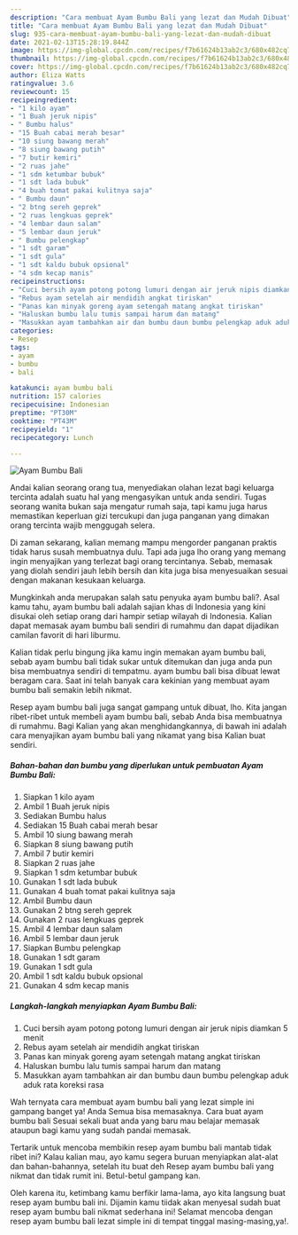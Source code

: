 ```yaml
---
description: "Cara membuat Ayam Bumbu Bali yang lezat dan Mudah Dibuat"
title: "Cara membuat Ayam Bumbu Bali yang lezat dan Mudah Dibuat"
slug: 935-cara-membuat-ayam-bumbu-bali-yang-lezat-dan-mudah-dibuat
date: 2021-02-13T15:28:19.844Z
image: https://img-global.cpcdn.com/recipes/f7b61624b13ab2c3/680x482cq70/ayam-bumbu-bali-foto-resep-utama.jpg
thumbnail: https://img-global.cpcdn.com/recipes/f7b61624b13ab2c3/680x482cq70/ayam-bumbu-bali-foto-resep-utama.jpg
cover: https://img-global.cpcdn.com/recipes/f7b61624b13ab2c3/680x482cq70/ayam-bumbu-bali-foto-resep-utama.jpg
author: Eliza Watts
ratingvalue: 3.6
reviewcount: 15
recipeingredient:
- "1 kilo ayam"
- "1 Buah jeruk nipis"
- " Bumbu halus"
- "15 Buah cabai merah besar"
- "10 siung bawang merah"
- "8 siung bawang putih"
- "7 butir kemiri"
- "2 ruas jahe"
- "1 sdm ketumbar bubuk"
- "1 sdt lada bubuk"
- "4 buah tomat pakai kulitnya saja"
- " Bumbu daun"
- "2 btng sereh geprek"
- "2 ruas lengkuas geprek"
- "4 lembar daun salam"
- "5 lembar daun jeruk"
- " Bumbu pelengkap"
- "1 sdt garam"
- "1 sdt gula"
- "1 sdt kaldu bubuk opsional"
- "4 sdm kecap manis"
recipeinstructions:
- "Cuci bersih ayam potong potong lumuri dengan air jeruk nipis diamkan 5 menit"
- "Rebus ayam setelah air mendidih angkat tiriskan"
- "Panas kan minyak goreng ayam setengah matang angkat tiriskan"
- "Haluskan bumbu lalu tumis sampai harum dan matang"
- "Masukkan ayam tambahkan air dan bumbu daun bumbu pelengkap aduk aduk rata koreksi rasa"
categories:
- Resep
tags:
- ayam
- bumbu
- bali

katakunci: ayam bumbu bali 
nutrition: 157 calories
recipecuisine: Indonesian
preptime: "PT30M"
cooktime: "PT43M"
recipeyield: "1"
recipecategory: Lunch

---
```



![Ayam Bumbu Bali](https://img-global.cpcdn.com/recipes/f7b61624b13ab2c3/680x482cq70/ayam-bumbu-bali-foto-resep-utama.jpg)

Andai kalian seorang orang tua, menyediakan olahan lezat bagi keluarga tercinta adalah suatu hal yang mengasyikan untuk anda sendiri. Tugas seorang  wanita bukan saja mengatur rumah saja, tapi kamu juga harus memastikan keperluan gizi tercukupi dan juga panganan yang dimakan orang tercinta wajib menggugah selera.

Di zaman  sekarang, kalian memang mampu mengorder panganan praktis tidak harus susah membuatnya dulu. Tapi ada juga lho orang yang memang ingin menyajikan yang terlezat bagi orang tercintanya. Sebab, memasak yang diolah sendiri jauh lebih bersih dan kita juga bisa menyesuaikan sesuai dengan makanan kesukaan keluarga. 



Mungkinkah anda merupakan salah satu penyuka ayam bumbu bali?. Asal kamu tahu, ayam bumbu bali adalah sajian khas di Indonesia yang kini disukai oleh setiap orang dari hampir setiap wilayah di Indonesia. Kalian dapat memasak ayam bumbu bali sendiri di rumahmu dan dapat dijadikan camilan favorit di hari liburmu.

Kalian tidak perlu bingung jika kamu ingin memakan ayam bumbu bali, sebab ayam bumbu bali tidak sukar untuk ditemukan dan juga anda pun bisa membuatnya sendiri di tempatmu. ayam bumbu bali bisa dibuat lewat beragam cara. Saat ini telah banyak cara kekinian yang membuat ayam bumbu bali semakin lebih nikmat.

Resep ayam bumbu bali juga sangat gampang untuk dibuat, lho. Kita jangan ribet-ribet untuk membeli ayam bumbu bali, sebab Anda bisa membuatnya di rumahmu. Bagi Kalian yang akan menghidangkannya, di bawah ini adalah cara menyajikan ayam bumbu bali yang nikamat yang bisa Kalian buat sendiri.

<!--inarticleads1-->

##### Bahan-bahan dan bumbu yang diperlukan untuk pembuatan Ayam Bumbu Bali:

1. Siapkan 1 kilo ayam
1. Ambil 1 Buah jeruk nipis
1. Sediakan  Bumbu halus
1. Sediakan 15 Buah cabai merah besar
1. Ambil 10 siung bawang merah
1. Siapkan 8 siung bawang putih
1. Ambil 7 butir kemiri
1. Siapkan 2 ruas jahe
1. Siapkan 1 sdm ketumbar bubuk
1. Gunakan 1 sdt lada bubuk
1. Gunakan 4 buah tomat pakai kulitnya saja
1. Ambil  Bumbu daun
1. Gunakan 2 btng sereh geprek
1. Gunakan 2 ruas lengkuas geprek
1. Ambil 4 lembar daun salam
1. Ambil 5 lembar daun jeruk
1. Siapkan  Bumbu pelengkap
1. Gunakan 1 sdt garam
1. Gunakan 1 sdt gula
1. Ambil 1 sdt kaldu bubuk opsional
1. Gunakan 4 sdm kecap manis




<!--inarticleads2-->

##### Langkah-langkah menyiapkan Ayam Bumbu Bali:

1. Cuci bersih ayam potong potong lumuri dengan air jeruk nipis diamkan 5 menit
1. Rebus ayam setelah air mendidih angkat tiriskan
1. Panas kan minyak goreng ayam setengah matang angkat tiriskan
1. Haluskan bumbu lalu tumis sampai harum dan matang
1. Masukkan ayam tambahkan air dan bumbu daun bumbu pelengkap aduk aduk rata koreksi rasa




Wah ternyata cara membuat ayam bumbu bali yang lezat simple ini gampang banget ya! Anda Semua bisa memasaknya. Cara buat ayam bumbu bali Sesuai sekali buat anda yang baru mau belajar memasak ataupun bagi kamu yang sudah pandai memasak.

Tertarik untuk mencoba membikin resep ayam bumbu bali mantab tidak ribet ini? Kalau kalian mau, ayo kamu segera buruan menyiapkan alat-alat dan bahan-bahannya, setelah itu buat deh Resep ayam bumbu bali yang nikmat dan tidak rumit ini. Betul-betul gampang kan. 

Oleh karena itu, ketimbang kamu berfikir lama-lama, ayo kita langsung buat resep ayam bumbu bali ini. Dijamin kamu tiidak akan menyesal sudah buat resep ayam bumbu bali nikmat sederhana ini! Selamat mencoba dengan resep ayam bumbu bali lezat simple ini di tempat tinggal masing-masing,ya!.

